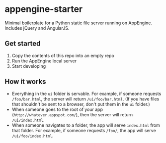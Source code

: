 # appengine-starter

Minimal boilerplate for a Python static file server running on AppEngine.
Includes jQuery and AngularJS.

## Get started
1. Copy the contents of this repo into an empty repo
2. Run the AppEngine local server
3. Start developing

## How it works
* Everything in the `ui` folder is servable. For example, if someone requests
  `/foo/bar.html`, the server will return `/ui/foo/bar.html`. (If you have files
  that shouldn't be sent to a browser, don't put them in the `ui` folder.)
* When someone goes to the root of your app (`http://whatever.appspot.com/`),
  then the server will return `/ui/index.html`.
* When someone navigates to a folder, the app will serve `index.html` from that
  folder. For example, if someone requests `/foo/`, the app will serve
  `/ui/foo/index.html`.

